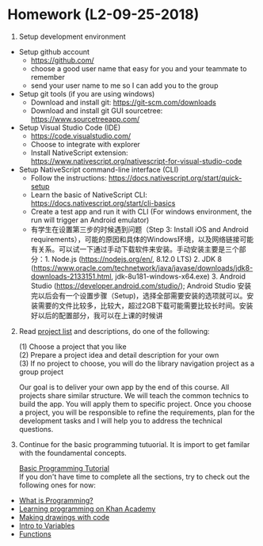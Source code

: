 # Homework (L2-09-25-2018)
1.  Setup development environment

* Setup github account
  * https://github.com/
  * choose a good user name that easy for you and your teammate to remember
  * send your user name to me so I can add you to the group
* Setup git tools (if you are using windows)
  * Download and install git: https://git-scm.com/downloads
  * Download and install git GUI sourcetree: https://www.sourcetreeapp.com/
* Setup Visual Studio Code (IDE)
  * https://code.visualstudio.com/
  * Choose to integrate with explorer
  * Install NativeScript extension: https://www.nativescript.org/nativescript-for-visual-studio-code
* Setup NativeScript command-line interface (CLI)
  * Follow the instructions: https://docs.nativescript.org/start/quick-setup
  * Learn the basic of NativeScript CLI: https://docs.nativescript.org/start/cli-basics
  * Create a test app and run it with CLI (For windows environment, the run will trigger an Android emulator)
  * 有学生在设置第三步的时候遇到问题（Step 3: Install iOS and Android requirements），可能的原因和具体的Windows环境，以及网络链接可能有关系。可以试一下通过手动下载软件来安装。手动安装主要是三个部分：1. Node.js (https://nodejs.org/en/, 8.12.0 LTS) 2. JDK 8 (https://www.oracle.com/technetwork/java/javase/downloads/jdk8-downloads-2133151.html, jdk-8u181-windows-x64.exe) 3. Android Studio (https://developer.android.com/studio/); Android Studio 安装完以后会有一个设置步骤（Setup)，选择全部需要安装的选项就可以。安装需要的文件比较多，比较大，超过2GB下载可能需要比较长时间。安装好以后的配置部分，我可以在上课的时候讲
2. Read [project list](https://github.com/ComputingTrainingGreenField/course2018/blob/master/L2-9-25-2018/projects.md) and descriptions, do one of the following:

   (1) Choose a project that you like  
   (2) Prepare a project idea and detail description for your own  
   (3) If no project to choose, you will do the library navigation project as a group project

   Our goal is to deliver your own app by the end of this course. All projects share similar structure. We will teach the common technics to build the app. You will apply them to specific project. Once you choose a project, you will be responsible to refine the requirements, plan for the development tasks and I will help you to address the technical questions.

3. Continue for the basic programming tutuorial. It is import to get familar with the foundamental concepts.

   [Basic Programming Tutorial](https://www.khanacademy.org/computing/computer-programming/programming)     
   If you don't have time to complete all the sections, try to check out the following ones for now:

* [What is Programming?](https://www.khanacademy.org/computing/computer-programming/programming/intro-to-programming/v/programming-intro)
* [Learning programming on Khan Academy](https://www.khanacademy.org/computing/computer-programming/programming/intro-to-programming/a/learning-programming-on-khan-academy)
* [Making drawings with code](https://www.khanacademy.org/computing/computer-programming/programming/drawing-basics/pt/making-drawings-with-code)
* [Intro to Variables](https://www.khanacademy.org/computing/computer-programming/programming/variables/pt/intro-to-variables)
* [Functions](https://www.khanacademy.org/computing/computer-programming/programming/functions/pt/functions)
